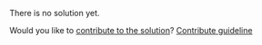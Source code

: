 
There is no solution yet.

Would you like to [contribute to the solution](https://github.com/BFEdev/BFE.dev-solutions/blob/main/problem/convert-snake_case-to-camelcase_en.md)? [Contribute guideline](https://github.com/BFEdev/BFE.dev-solutions#how-to-contribute)
